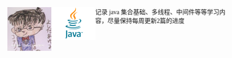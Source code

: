 <img src="resource/pictures/conan.png" alt="JVM_sample" width=100  style="float:left;"/>
<img src="resource/pictures/java-logo.jpg" alt="JVM_sample" width="100"  style="float:left;"/>
<font face="verdana">记录 java 集合基础、多线程、中间件等等学习内容，尽量保持每周更新2篇的进度</font>